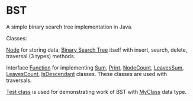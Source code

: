 # BST
A simple binary search tree implementation in Java.

Classes:

[Node](https://github.com/yanava99/BST/blob/master/Node.java) for storing data, [Binary Search Tree](https://github.com/yanava99/BST/blob/master/BST.java) itself with insert, search, delete, traversal (3 types) methods.

Interface [Function](https://github.com/yanava99/BST/blob/master/Function.java) for implementing [Sum](https://github.com/yanava99/BST/blob/master/Sum.java), [Print](https://github.com/yanava99/BST/blob/master/Print.java), [NodeCount](https://github.com/yanava99/BST/blob/master/NodeCount.java), [LeavesSum](https://github.com/yanava99/BST/blob/master/LeavesSum.java), [LeavesCount](https://github.com/yanava99/BST/blob/master/LeavesCount.java), [IsDescendant](https://github.com/yanava99/BST/blob/master/IsDescendant.java) classes. These classes are used with traversals.

[Test class](https://github.com/yanava99/BST/blob/master/Test.java) is used for demonstrating work of BST with [MyClass](https://github.com/yanava99/BST/blob/master/MyClass.java) data type.
